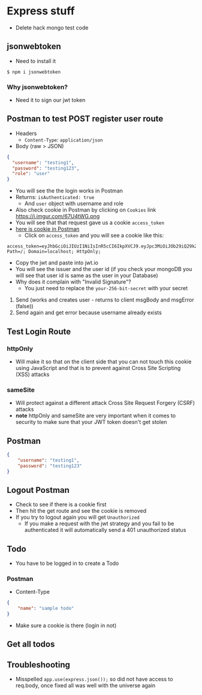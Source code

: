 # Express stuff
* Delete hack mongo test code

## jsonwebtoken
* Need to install it

`$ npm i jsonwebtoken`

### Why jsonwebtoken?
* Need it to sign our jwt token

## Postman to test POST register user route
* Headers
  - `Content-Type`: `application/json`
* Body (raw > JSON)

```json
{
  "username": "testing1",
  "password": "testing123",
  "role": "user"
}
```

* You will see the the login works in Postman
* Returns: `isAuthenticated: true`
  - And `user` object with username and role
* Also check cookie in Postman by clicking on `Cookies` link
https://i.imgur.com/67U4tWG.png
* You will see that that request gave us a cookie `access_token`
* [here is cookie in Postman](https://i.imgur.com/4yRf4Mm.png)
  - Click on `access_token` and you will see a cookie like this:

```
access_token=eyJhbGciOiJIUzI1NiIsInR5cCI6IkpXVCJ9.eyJpc3MiOiJOb29iQ29kZXIiLCJzdWIiOiI1ZjRkNWIxNjFiZTQyNTIwNDNiZTdhM2UiLCJpYXQiOjE1OTg5MDY4MzQsImV4cCI6MTU5ODkxMDQzNH0.95o91iJ3rPr_ep2i_f2DfKcVcSYme3WdDmPCz8G6gFg; Path=/; Domain=localhost; HttpOnly;
```

* Copy the jwt and paste into jwt.io
* You will see the issuer and the user id (if you check your mongoDB you will see that user id is same as the user in your Database)
* Why does it complain with "Invalid Signature"?
  - You just need to replace the `your-256-bit-secret` with your secret

1. Send (works and creates user - returns to client msgBody and msgError (false))
2. Send again and get error because username already exists

## Test Login Route
### httpOnly
* Will make it so that on the client side that you can not touch this cookie using JavaScript and that is to prevent against Cross Site Scripting (XSS) attacks

### sameSite
* Will protect against a different attack Cross Site Request Forgery (CSRF) attacks
* **note** httpOnly and sameSite are very important when it comes to security to make sure that your JWT token doesn't get stolen

## Postman
```json
{
    "username": "testing1",
    "password": "testing123"
}
```

## Logout Postman
* Check to see if there is a cookie first
* Then hit the get route and see the cookie is removed
* If you try to logout again you will get `Unauthorized`
  - If you make a request with the jwt strategy and you fail to be authenticated it will automatically send a 401 unauthorized status

## Todo
* You have to be logged in to create a Todo

### Postman
* Content-Type

```json
{
    "name": "sample todo"
}
```

* Make sure a cookie is there (login in not)

## Get all todos

## Troubleshooting
* Misspelled `app.use(express.json());` so did not have access to req.body, once fixed all was well with the universe again

